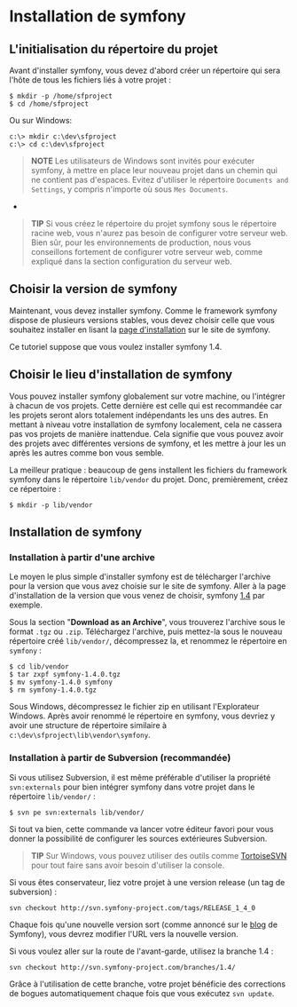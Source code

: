 Installation de symfony
====================

L'initialisation du répertoire du projet
----------------------------------

Avant d'installer symfony, vous devez d'abord créer un répertoire qui sera l'hôte
de tous les fichiers liés à votre projet :

    $ mkdir -p /home/sfproject
    $ cd /home/sfproject

Ou sur Windows:

    c:\> mkdir c:\dev\sfproject
    c:\> cd c:\dev\sfproject

>**NOTE**
>Les utilisateurs de Windows sont invités pour exécuter symfony, à mettre en place leur nouveau
>projet dans un chemin qui ne contient pas d'espaces.
>Evitez d'utiliser le répertoire `Documents and Settings`, y compris n'importe où
>sous `Mes Documents`.

-

>**TIP**
>Si vous créez le répertoire du projet symfony sous le répertoire racine
>web, vous n'aurez pas besoin de configurer votre serveur web. Bien sûr, pour
>les environnements de production, nous vous conseillons fortement de configurer votre serveur web,
>comme expliqué dans la section configuration du serveur web.

Choisir la version de symfony
----------------------------

Maintenant, vous devez installer symfony. Comme le framework symfony dispose de plusieurs versions
stables, vous devez choisir celle que vous souhaitez installer en lisant la
[page d'installation](http://www.symfony-project.org/installation) sur le
site de symfony.

Ce tutoriel suppose que vous voulez installer symfony 1.4.

Choisir le lieu d'installation de symfony
-------------------------------------------

Vous pouvez installer symfony globalement sur votre machine, ou l'intégrer à chacun de
vos projets. Cette dernière est celle qui est recommandée car les projets seront alors
totalement indépendants les uns des autres. En mettant à niveau votre installation de symfony localement,
cela ne cassera pas vos projets de manière inattendue. Cela signifie que vous pouvez
avoir des projets avec différentes versions de symfony, et les mettre à jour les un après les autres
comme bon vous semble.

La meilleur pratique : beaucoup de gens installent les fichiers du framework symfony dans le
répertoire `lib/vendor` du projet. Donc, premièrement, créez ce répertoire :

    $ mkdir -p lib/vendor

Installation de symfony
------------------

### Installation à partir d'une archive

Le moyen le plus simple d'installer symfony est de télécharger l'archive pour la version
que vous avez choisie sur le site de symfony. Aller à la page d'installation de la
version que vous venez de choisir, symfony
[1.4](http://www.symfony-project.org/installation/1_4) par exemple.

Sous la section "**Download as an Archive**", vous trouverez l'archive sous le format `.tgz`
ou `.zip`. Téléchargez l'archive, puis mettez-la sous le nouveau répertoire créé
`lib/vendor/`, décompressez la, et renommez le répertoire en `symfony` :

    $ cd lib/vendor
    $ tar zxpf symfony-1.4.0.tgz
    $ mv symfony-1.4.0 symfony
    $ rm symfony-1.4.0.tgz

Sous Windows, décompressez le fichier zip en utilisant l'Explorateur Windows.
Après avoir renommé le répertoire en symfony, vous devriez y avoir une structure
de répertoire similaire à `c:\dev\sfproject\lib\vendor\symfony`.

### Installation à partir de Subversion (recommandée)

Si vous utilisez Subversion, il est même préférable d'utiliser la propriété `svn:externals`
pour bien intégrer symfony dans votre projet dans le répertoire `lib/vendor/` :

    $ svn pe svn:externals lib/vendor/

Si tout va bien, cette commande va lancer votre éditeur favori pour vous donner
la possibilité de configurer les sources extérieures Subversion.

>**TIP**
>Sur Windows, vous pouvez utiliser des outils comme [TortoiseSVN](http://tortoisesvn.net/)
>pour tout faire sans avoir besoin d'utiliser la console.

Si vous êtes conservateur, liez votre projet à une version release (un tag de
subversion) :

    svn checkout http://svn.symfony-project.com/tags/RELEASE_1_4_0 

Chaque fois qu'une nouvelle version sort (comme annoncé sur le
[blog](http://www.symfony-project.org/blog/) de Symfony), vous devrez modifier l'URL
vers la nouvelle version.

Si vous voulez aller sur la route de l'avant-garde, utilisez la branche 1.4 :

    svn checkout http://svn.symfony-project.com/branches/1.4/

Grâce à l'utilisation de cette branche, votre projet bénéficie des corrections de bogues automatiquement
chaque fois que vous exécutez `svn update`.

